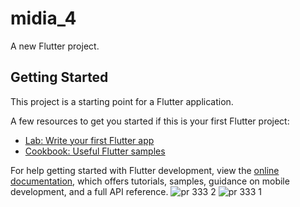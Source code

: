 # midia_4

A new Flutter project.

## Getting Started

This project is a starting point for a Flutter application.

A few resources to get you started if this is your first Flutter project:

- [Lab: Write your first Flutter app](https://docs.flutter.dev/get-started/codelab)
- [Cookbook: Useful Flutter samples](https://docs.flutter.dev/cookbook)

For help getting started with Flutter development, view the
[online documentation](https://docs.flutter.dev/), which offers tutorials,
samples, guidance on mobile development, and a full API reference.
![pr 333 2](https://user-images.githubusercontent.com/121868564/218377047-ea7aac67-a6c2-4096-a029-57c302b9295d.png)
![pr 333 1](https://user-images.githubusercontent.com/121868564/218377052-23c623d8-73ef-4f9c-9b22-62543fc047a2.png)
